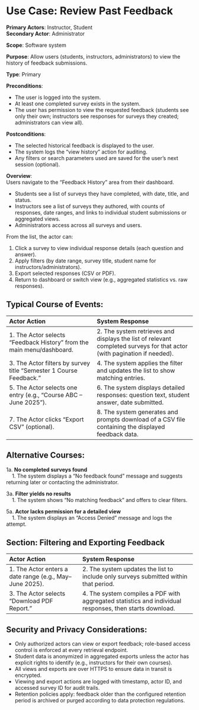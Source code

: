 Use Case: Review Past Feedback
=================================
**Primary Actors**: Instructor, Student  
**Secondary Actor**: Administrator  

**Scope**: Software system  

**Purpose**: Allow users (students, instructors, administrators) to view the history of feedback submissions.

**Type**: Primary  

**Preconditions**:
- The user is logged into the system.
- At least one completed survey exists in the system.
- The user has permission to view the requested feedback (students see only their own; instructors see responses for surveys they created; administrators can view all).

**Postconditions**:
- The selected historical feedback is displayed to the user.
- The system logs the “view history” action for auditing.
- Any filters or search parameters used are saved for the user’s next session (optional).

**Overview**:  
Users navigate to the “Feedback History” area from their dashboard.  
- Students see a list of surveys they have completed, with date, title, and status.  
- Instructors see a list of surveys they authored, with counts of responses, date ranges, and links to individual student submissions or aggregated views.  
- Administrators access across all surveys and users.  

From the list, the actor can:  
1. Click a survey to view individual response details (each question and answer).  
2. Apply filters (by date range, survey title, student name for instructors/administrators).  
3. Export selected responses (CSV or PDF).  
4. Return to dashboard or switch view (e.g., aggregated statistics vs. raw responses).

Typical Course of Events:
-------------------------

| Actor Action                                                             | System Response                                                                                                            |
|:-------------------------------------------------------------------------|:---------------------------------------------------------------------------------------------------------------------------|
| 1. The Actor selects “Feedback History” from the main menu/dashboard.   | 2. The system retrieves and displays the list of relevant completed surveys for that actor (with pagination if needed).   |
| 3. The Actor filters by survey title “Semester 1 Course Feedback.”      | 4. The system applies the filter and updates the list to show matching entries.                                            |
| 5. The Actor selects one entry (e.g., “Course ABC – June 2025”).        | 6. The system displays detailed responses: question text, student answer, date submitted.                                  |
| 7. The Actor clicks “Export CSV” (optional).                            | 8. The system generates and prompts download of a CSV file containing the displayed feedback data.                        |

Alternative Courses:
--------------------
1a. **No completed surveys found**  
&nbsp;&nbsp;&nbsp;&nbsp;1. The system displays a “No feedback found” message and suggests returning later or contacting the administrator.

3a. **Filter yields no results**  
&nbsp;&nbsp;&nbsp;&nbsp;1. The system shows “No matching feedback” and offers to clear filters.

5a. **Actor lacks permission for a detailed view**  
&nbsp;&nbsp;&nbsp;&nbsp;1. The system displays an “Access Denied” message and logs the attempt.

Section: Filtering and Exporting Feedback
-----------------------------------------
| Actor Action                                   | System Response                                                                                     |
|:-----------------------------------------------|:----------------------------------------------------------------------------------------------------|
| 1. The Actor enters a date range (e.g., May–June 2025). | 2. The system updates the list to include only surveys submitted within that period.                 |
| 3. The Actor selects “Download PDF Report.”    | 4. The system compiles a PDF with aggregated statistics and individual responses, then starts download. |

Security and Privacy Considerations:
-----------------------------------
- Only authorized actors can view or export feedback; role-based access control is enforced at every retrieval endpoint.  
- Student data is anonymized in aggregated exports unless the actor has explicit rights to identify (e.g., instructors for their own courses).  
- All views and exports are over HTTPS to ensure data in transit is encrypted.  
- Viewing and export actions are logged with timestamp, actor ID, and accessed survey ID for audit trails.  
- Retention policies apply: feedback older than the configured retention period is archived or purged according to data protection regulations.  
